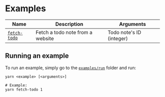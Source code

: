 # Examples

|             Name              |            Description           |        Arguments         |
|-------------------------------|----------------------------------|--------------------------|
| [`fetch-todo`](fetch-todo.ts) | Fetch a todo note from a website | Todo note's ID (integer)

## Running an example

To run an example, simply go to the [`examples/run`](run/) folder and run:

```shell
yarn <example> [<arguments>]

# Example:
yarn fetch-todo 1
```
